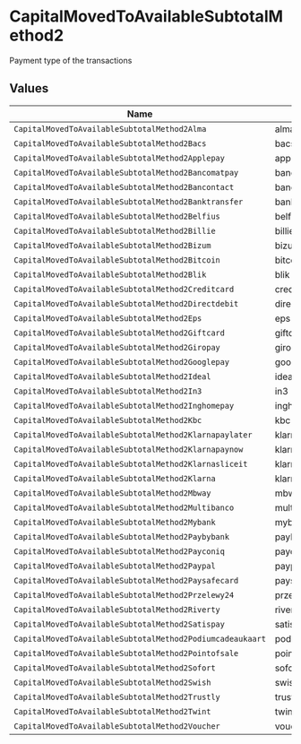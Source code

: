# CapitalMovedToAvailableSubtotalMethod2

Payment type of the transactions


## Values

| Name                                                      | Value                                                     |
| --------------------------------------------------------- | --------------------------------------------------------- |
| `CapitalMovedToAvailableSubtotalMethod2Alma`              | alma                                                      |
| `CapitalMovedToAvailableSubtotalMethod2Bacs`              | bacs                                                      |
| `CapitalMovedToAvailableSubtotalMethod2Applepay`          | applepay                                                  |
| `CapitalMovedToAvailableSubtotalMethod2Bancomatpay`       | bancomatpay                                               |
| `CapitalMovedToAvailableSubtotalMethod2Bancontact`        | bancontact                                                |
| `CapitalMovedToAvailableSubtotalMethod2Banktransfer`      | banktransfer                                              |
| `CapitalMovedToAvailableSubtotalMethod2Belfius`           | belfius                                                   |
| `CapitalMovedToAvailableSubtotalMethod2Billie`            | billie                                                    |
| `CapitalMovedToAvailableSubtotalMethod2Bizum`             | bizum                                                     |
| `CapitalMovedToAvailableSubtotalMethod2Bitcoin`           | bitcoin                                                   |
| `CapitalMovedToAvailableSubtotalMethod2Blik`              | blik                                                      |
| `CapitalMovedToAvailableSubtotalMethod2Creditcard`        | creditcard                                                |
| `CapitalMovedToAvailableSubtotalMethod2Directdebit`       | directdebit                                               |
| `CapitalMovedToAvailableSubtotalMethod2Eps`               | eps                                                       |
| `CapitalMovedToAvailableSubtotalMethod2Giftcard`          | giftcard                                                  |
| `CapitalMovedToAvailableSubtotalMethod2Giropay`           | giropay                                                   |
| `CapitalMovedToAvailableSubtotalMethod2Googlepay`         | googlepay                                                 |
| `CapitalMovedToAvailableSubtotalMethod2Ideal`             | ideal                                                     |
| `CapitalMovedToAvailableSubtotalMethod2In3`               | in3                                                       |
| `CapitalMovedToAvailableSubtotalMethod2Inghomepay`        | inghomepay                                                |
| `CapitalMovedToAvailableSubtotalMethod2Kbc`               | kbc                                                       |
| `CapitalMovedToAvailableSubtotalMethod2Klarnapaylater`    | klarnapaylater                                            |
| `CapitalMovedToAvailableSubtotalMethod2Klarnapaynow`      | klarnapaynow                                              |
| `CapitalMovedToAvailableSubtotalMethod2Klarnasliceit`     | klarnasliceit                                             |
| `CapitalMovedToAvailableSubtotalMethod2Klarna`            | klarna                                                    |
| `CapitalMovedToAvailableSubtotalMethod2Mbway`             | mbway                                                     |
| `CapitalMovedToAvailableSubtotalMethod2Multibanco`        | multibanco                                                |
| `CapitalMovedToAvailableSubtotalMethod2Mybank`            | mybank                                                    |
| `CapitalMovedToAvailableSubtotalMethod2Paybybank`         | paybybank                                                 |
| `CapitalMovedToAvailableSubtotalMethod2Payconiq`          | payconiq                                                  |
| `CapitalMovedToAvailableSubtotalMethod2Paypal`            | paypal                                                    |
| `CapitalMovedToAvailableSubtotalMethod2Paysafecard`       | paysafecard                                               |
| `CapitalMovedToAvailableSubtotalMethod2Przelewy24`        | przelewy24                                                |
| `CapitalMovedToAvailableSubtotalMethod2Riverty`           | riverty                                                   |
| `CapitalMovedToAvailableSubtotalMethod2Satispay`          | satispay                                                  |
| `CapitalMovedToAvailableSubtotalMethod2Podiumcadeaukaart` | podiumcadeaukaart                                         |
| `CapitalMovedToAvailableSubtotalMethod2Pointofsale`       | pointofsale                                               |
| `CapitalMovedToAvailableSubtotalMethod2Sofort`            | sofort                                                    |
| `CapitalMovedToAvailableSubtotalMethod2Swish`             | swish                                                     |
| `CapitalMovedToAvailableSubtotalMethod2Trustly`           | trustly                                                   |
| `CapitalMovedToAvailableSubtotalMethod2Twint`             | twint                                                     |
| `CapitalMovedToAvailableSubtotalMethod2Voucher`           | voucher                                                   |